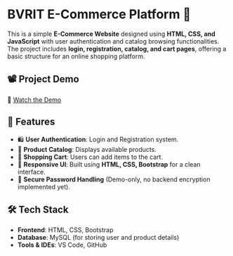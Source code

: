 # BVRIT E-Commerce Platform 🛒


This is a simple **E-Commerce Website** designed using **HTML, CSS, and JavaScript** with user authentication and catalog browsing functionalities. The project includes **login, registration, catalog, and cart pages**, offering a basic structure for an online shopping platform.

## 📽️ Project Demo  
🔗 [Watch the Demo](https://youtu.be/6zqKKEZWdn4)  

## 📌 Features
- 🛍️ **User Authentication**: Login and Registration system.
- 📂 **Product Catalog**: Displays available products.
- 🛒 **Shopping Cart**: Users can add items to the cart.
- 🎨 **Responsive UI**: Built using **HTML, CSS, Bootstrap** for a clean interface.
- 🔐 **Secure Password Handling** (Demo-only, no backend encryption implemented yet).

## 🛠️ Tech Stack
- **Frontend**: HTML, CSS, Bootstrap
- **Database**: MySQL (for storing user and product details)
- **Tools & IDEs**: VS Code, GitHub
